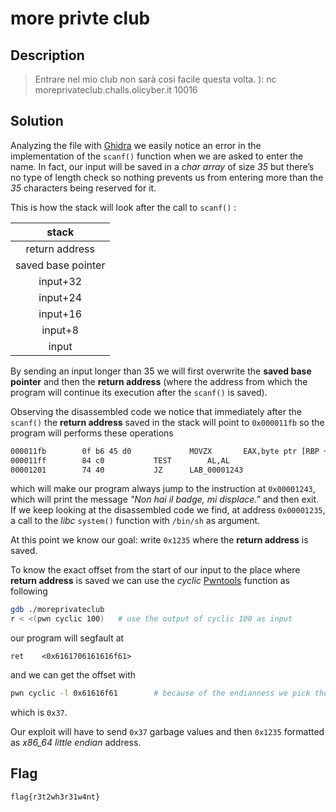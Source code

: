# more privte club

## Description
> Entrare nel mio club non sarà così facile questa volta. ):
> nc moreprivateclub.challs.olicyber.it 10016

## Solution
Analyzing the file with [Ghidra](https://GitHub.com/NationalSecurityAgency/Ghidra) we easily notice an error in the implementation of the `scanf()` function when we are asked to enter the name.
In fact, our input will be saved in a *char array* of size *35* but there’s no type of length check so nothing prevents us from entering more than the *35* characters being reserved for it.

This is how the stack will look after the call to `scanf()` :

|stack|
|:---:|
| return address|
| saved base pointer|
| input+32|
| input+24|
| input+16|
| input+8|
|input|

By sending an input longer than 35 we will first overwrite the **saved base pointer** and then the **return address** (where the address from which the program will continue its execution after the `scanf()` is saved).

Observing the disassembled code we notice that immediately after the `scanf()` the **return address** saved in the stack will point to `0x000011fb` so the program will performs these operations

```bash
000011fb		0f b6 45 d0				MOVZX		EAX,byte ptr [RBP + local_38]
000011ff		84 c0			TEST		AL,AL
00001201		74 40			JZ		LAB_00001243
```

which will make our program always jump to the instruction at `0x00001243`, which will print the message *"Non hai il badge, mi displace."* and then exit.
If we keep looking at the disassembled code we find, at address `0x00001235`, a call to the *libc* `system()` function with `/bin/sh` as argument.

At this point we know our goal: write `0x1235` where the **return address** is saved.

To know the exact offset from the start of our input to the place where **return address** is saved we can use the *cyclic* [Pwntools](https://github.com/gallopsled/pwntools) function as following
```bash
gdb ./moreprivateclub
r < <(pwn cyclic 100)   # use the output of cyclic 100 as input
```
our program will segfault at
```
ret    <0x6161706161616f61>
```
and we can get the offset with
```bash
pwn cyclic -l 0x61616f61        # because of the endianness we pick the last 8 bytes
```
which is `0x37`.

Our exploit will have to send `0x37` garbage values and then `0x1235` formatted as *x86_64 little endian* address.

## Flag
`flag{r3t2wh3r31w4nt}`

